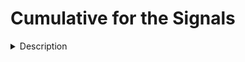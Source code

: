 # Cumulative for the  Signals
<details><summary>Description</summary>

# Description
Signals are an angular feature to handle and track changing application state in order to optimize rendering updates. A signal is a wrapper around a value which notifies consumers of that state when it changes. There are two types of signals, **writable** and **computed**.

## Writable Signals
Writable signals allow you to set and update the value directly. A writable signal is of type `WritableSignal` and can be created with the `signal()` function. This function returns a getter function that can be used to read the current value.

```typescript
let count: WritableSignal<number> = signal(0);
```
Here we have created a writable signal. Note the type, which is `WritableSignal<number>`. The type parameter `number` is indicating that this `WritableSignal` is a wrapper around a value of the `number` type. We now have a Signal object representing a number with an initial value of 0.

We can read the current value of our signal by simply calling our `count` variable as a function:
```typescript
console.log(`Current value: ${count()}`)
```

Our signal object, `count`, can also be used to call the `set()` and `update()` methods, which will modify the value. `set()` simply takes in a new value, while `count()` takes in a function which describes how to modify the value.

```typescript
count.set(10)
```
Here we change the value to 10.
```typescript
count.update((value: number) => {return ++value;})
```
And here we update the value by incrementing it. Note the function sent to `update()` takes in a single parameter of the same type our signal wraps around, and returns the new value.

## Computed Signals
Computed signals are calculated based on other signals. These are of type `Signal` and are created with the `computed()` funciton. Instead of an initial value, we pass a function which describes how to calculate the value.
```typescript
let square: Signal<number> = computed(() => {
    return count() * count();
});
``` 
Here we have created a computed signal called `square` which is based on the value of `count`. Just like writable signals we can now call `square()` to get the current value. Note that we didn't have to pass `count` as a parameter, we simply use it. This makes `square` dependent on `count`, and whenever `count` updates, `square` will as well.

## Effects
Effects utilize signals to drive behaviors. We create an effect by calling `effect()` and pass a function which describes the behavior. 
```typescript
    effect(() => {
      console.log(`${count()} * ${count()} = ${square()}.`)
    });
```
This effect will log the values of `count` and `square` to the console whenever they are changed. 

## Optimization of Updates
The purpose of signals is to optimize change detection and rendering. When a signal value is changed all consumers of that value are notified. Components which consume signals are automatically re-rendered once the value is updated. 
</details>
